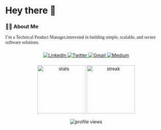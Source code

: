 <h1 align="left">Hey there 👋</h1>

###

<h3 align="left">👩‍💻 About Me</h3>

<p align="left" style="font-family: Georgia, serif;">I’m a Technical Product Manager,interested in building simple, scalable, and secure software solutions.
</p>

###

<div align="center">
  <a href="https://www.linkedin.com/in/purityudeh/" target="_blank">
    <img src="https://img.shields.io/badge/LinkedIn-%230077B5.svg?&style=for-the-badge&logo=linkedin&logoColor=white" alt="LinkedIn" />
  </a>
  <a href="https://x.com/Sudogirl" target="_blank">
    <img src="https://img.shields.io/badge/Twitter-%231DA1F2.svg?&style=for-the-badge&logo=twitter&logoColor=white" alt="Twitter" />
  </a>
  <a href="mailto:udeheberepurity@gmail.com" target="_blank">
    <img src="https://img.shields.io/badge/Gmail-%23D14836.svg?&style=for-the-badge&logo=gmail&logoColor=white" alt="Gmail" />
  </a>
  <a href="https://medium.com/@Theonlypurity" target="_blank">
    <img src="https://img.shields.io/badge/Medium-%23000000.svg?&style=for-the-badge&logo=medium&logoColor=white" alt="Medium" />
  </a>
</div>


###

<p align="center">
  <img src="https://github-readme-stats.vercel.app/api?username=purityebere&show_icons=true&locale=en" alt="stats" width="150"/>
  <img src="https://github-readme-streak-stats.herokuapp.com/?user=purityebere&" alt="streak" width="150"/>
</p>

<p align="center">
  <img src="https://komarev.com/ghpvc/?username=purityebere&label=Profile%20views&color=0e75b6&style=flat" alt="profile views" />
</p>
